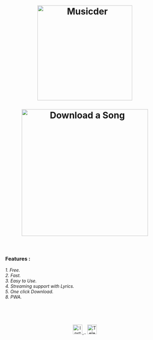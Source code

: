 <h1 align="center">

  <a href="https://github.com/shivaaa0329/MSD_MUSIC"><img src="https://telegra.ph/file/6b6f1926afdbe148291cf.png" alt="Musicder" width="300"></a>
 <br>
<p>
 
<p align="center">
  <a href="https://msd-music.vercel.app/">
    <img src="https://img.shields.io/badge/Click--Here--To--Download--A--Song--Now-green?logo=copy&style=for-the-badge"
         alt="Download a Song" width="400">
 </a><br><br>
  


### Features :
*1. Free.*<br>
*2. Fast.* <br>
*3. Easy to Use.*<br>
*4. Streaming support with Lyrics.* <br>
*5. One click Download.*<br>
*8. PWA.*<br>
<br>







<br><br>
<p align="center">
 

  <a href="https://www.instagram.com/shivaaa029/">
    <img alt="Instagram" width="30px" src="https://cdn.jsdelivr.net/npm/simple-icons@3.2.0/icons/instagram.svg" />
  </a>
..
  <a href="https://telegram.dog/msd_movies">
    <img alt="Telegram" width="30px" src="https://cdn.jsdelivr.net/npm/simple-icons@3.2.0/icons/telegram.svg" />
  </a>
  
</p>

